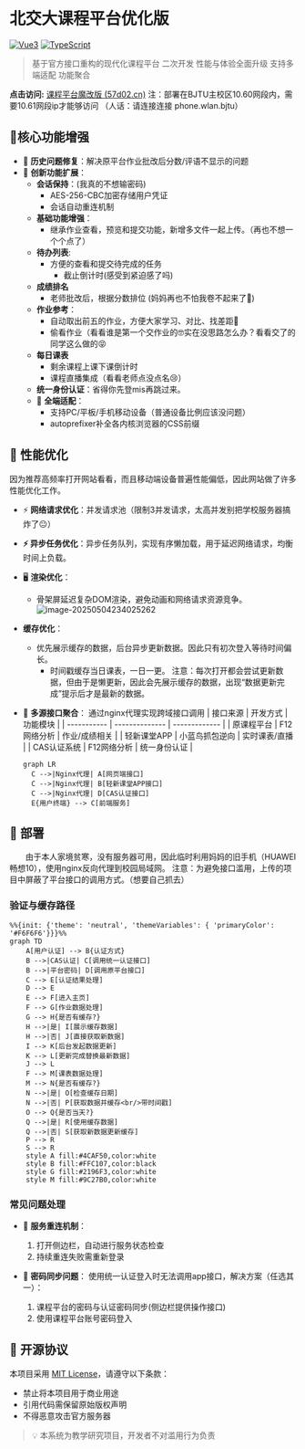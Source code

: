 # 北交大课程平台优化版

[![Vue3](https://img.shields.io/badge/Vue3-4FC08D?logo=vuedotjs&logoColor=white)](https://vuejs.org/)
[![TypeScript](https://img.shields.io/badge/TypeScript-3178C6?logo=typescript&logoColor=white)](https://www.typescriptlang.org/)
> 基于官方接口重构的现代化课程平台 二次开发 性能与体验全面升级 支持多端适配 功能聚合 

**点击访问:** [课程平台魔改版 (57d02.cn)](http://hw.57d02.cn:8080/)
注：部署在BJTU主校区10.60网段内，需要10.61网段ip才能够访问
（人话：请连接连接 phone.wlan.bjtu）
## 🌟核心功能增强
- 🐞 **历史问题修复**：解决原平台作业批改后分数/评语不显示的问题
- 🚀 **创新功能扩展**：
  - **会话保持**：(我真的不想输密码)
    - AES-256-CBC加密存储用户凭证
    - 会话自动重连机制
  - **基础功能增强**：
    - 继承作业查看，预览和提交功能，新增多文件一起上传。（再也不想一个个点了）
  - **待办列表**:
    - 方便的查看和提交待完成的任务
      - 截止倒计时(感受到紧迫感了吗)
  - **成绩排名**
    - 老师批改后，根据分数排位 (妈妈再也不怕我卷不起来了😤)
  - **作业参考**：
    -  自动取出前五的作业，方便大家学习、对比、找差距🤔
     - 偷看作业（看看谁是第一个交作业的🤓实在没思路怎么办？看看交了的同学这么做的😝 
   - **每日课表**
     -  剩余课程上课下课倒计时
     - 课程直播集成（看看老师点没点名😢）
   - **统一身份认证**：省得你先登mis再跳过来。
   - 📱 **全端适配**：
     - 支持PC/平板/手机移动设备（普通设备比例应该没问题）
     -  autoprefixer补全各内核浏览器的CSS前缀
## 🚄 性能优化
因为推荐高频率打开网站看看，而且移动端设备普遍性能偏低，因此网站做了许多性能优化工作。
- ⚡ **网络请求优化**：并发请求池（限制3并发请求，太高并发别把学校服务器搞炸了😐）
  
- **⚡ 异步任务优化**：异步任务队列，实现有序懒加载，用于延迟网络请求，均衡时间上负载。
  
- 🖥️ **渲染优化**：
  - 骨架屏延迟复杂DOM渲染，避免动画和网络请求资源竞争。
  	![image-20250504234025262](https://resource-un4.pages.dev/article/image-20250504234025262.png)
  
- **缓存优化**：
  - 优先展示缓存的数据，后台异步更新数据。因此只有初次登入等待时间偏长。
    - 时间戳缓存当日课表，一日一更。
  注意：每次打开都会尝试更新数据，但由于是懒更新，因此会先展示缓存的数据，出现“数据更新完成”提示后才是最新的数据。
  
- 🔗 **多源接口聚合**：
  通过nginx代理实现跨域接口调用
| 接口来源    | 开发方式       | 功能模块      |
| ----------- | -------------- | ------------- |
| 原课程平台  | F12网络分析    | 作业/成绩相关 |
| 轻新课堂APP | 小蓝鸟抓包逆向 | 实时课表/直播 |
| CAS认证系统 | F12网络分析    | 统一身份认证  |

  ```mermaid
  graph LR
    C -->|Nginx代理| A[网页端接口]
    C -->|Nginx代理| B[轻新课堂APP接口]
    C -->|Nginx代理| D[CAS认证接口]
    E{用户终端} --> C[前端服务]
  ```
## 🚀 部署
　　由于本人家境贫寒，没有服务器可用，因此临时利用妈妈的旧手机（HUAWEI 畅想10），使用nginx反向代理到校园局域网。
注意：为避免接口滥用，上传的项目中屏蔽了平台接口的调用方式。（想要自己抓去）
### 验证与缓存路径
```mermaid
%%{init: {'theme': 'neutral', 'themeVariables': { 'primaryColor': '#F6F6F6'}}}%%
graph TD
    A[用户认证] --> B{认证方式}
    B -->|CAS认证| C[调用统一认证接口]
    B -->|平台密码| D[调用原平台接口]
    C --> E[认证结果处理]
    D --> E
    E --> F[进入主页]
    F --> G[作业数据处理]
    G --> H{是否有缓存?}
    H -->|是| I[展示缓存数据]
    H -->|否| J[直接获取新数据]
    I --> K[后台发起数据更新]
    K --> L[更新完成替换最新数据]
    J --> L
    F --> M[课表数据处理]
    M --> N{是否有缓存?}
    N -->|是| O[检查缓存日期]
    N -->|否| P[获取数据并缓存<br/>带时间戳]
    O --> Q{是否当天?}
    Q -->|是| R[使用缓存数据]
    Q -->|否| S[获取新数据更新缓存]
    P --> R
    S --> R
    style A fill:#4CAF50,color:white
    style B fill:#FFC107,color:black
    style G fill:#2196F3,color:white
    style M fill:#9C27B0,color:white
```
### 常见问题处理
- 🔄 **服务重连机制**：
  1. 打开侧边栏，自动进行服务状态检查
  4. 持续重连失败需重新登录
  
- 🔑 **密码同步问题**：
  使用统一认证登入时无法调用app接口，解决方案（任选其一）：
  
  1. 课程平台的密码与认证密码同步(侧边栏提供操作接口)
  2. 使用课程平台账号密码登入

## 📜 开源协议
本项目采用 [MIT License](LICENSE)，请遵守以下条款：
- 禁止将本项目用于商业用途
- 引用代码需保留原始版权声明
- 不得恶意攻击官方服务器
> 💡 本系统为教学研究项目，开发者不对滥用行为负责